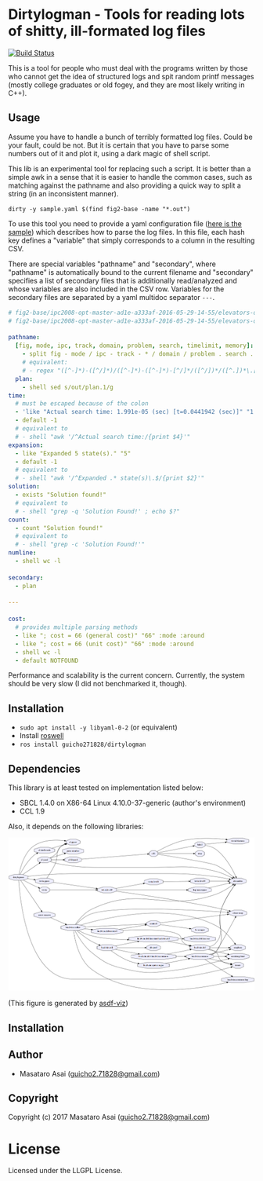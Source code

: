 
# Dirtylogman - Tools for reading lots of shitty, ill-formated log files

[![Build Status](https://travis-ci.org/guicho271828/dirtylogman.svg?branch=master)](https://travis-ci.org/guicho271828/dirtylogman)

This is a tool for people who must deal with the programs written by those who
cannot get the idea of structured logs and spit random
printf messages (mostly college graduates or old fogey, and they are most likely
writing in C++).

## Usage

Assume you have to handle a bunch of terribly formatted log files. Could be your
fault, could be not. But it is certain that you have to parse some numbers out
of it and plot it, using a dark magic of shell script.

This lib is an experimental tool for replacing such a script. It is better
than a simple awk in a sense that it is easier to handle the common cases,
such as matching against the pathname and also providing a quick way to split a string
(in an inconsistent manner).

    dirty -y sample.yaml $(find fig2-base -name "*.out")

To use this tool you need to provide a yaml configuration file
([here is the sample](sample.yaml)) which describes how to parse the log files.
In this file, each hash key defines a "variable" that simply
corresponds to a column in the resulting CSV.

There are special variables "pathname" and "secondary", where "pathname" is
automatically bound to the current filename and "secondary" specifies a list of
secondary files that is additionally read/analyzed and whose variables are also
included in the CSV row. Variables for the secondary files are separated by a
yaml multidoc separator `---`.


``` yaml
# fig2-base/ipc2008-opt-master-ad1e-a333af-2016-05-29-14-55/elevators-opt08/p01.ad1e.1800.4000000.out
# fig2-base/ipc2008-opt-master-ad1e-a333af-2016-05-29-14-55/elevators-opt08/p01.ad1e.1800.4000000.plan.1

pathname:
  [fig, mode, ipc, track, domain, problem, search, timelimit, memory]:
    - split fig - mode / ipc - track - * / domain / problem . search . timelimit . memory . *
    # equivalent:
    # - regex "([^-]*)-([^/]*)/([^-]*)-([^-]*)-[^/]*/([^/])*/([^.])*\.[^.]*\.([^.])*\.([^.])*\.out"
  plan:
    - shell sed s/out/plan.1/g
time:
  # must be escaped because of the colon
  - 'like "Actual search time: 1.991e-05 (sec) [t=0.0441942 (sec)]" "1.991e-05"'
  - default -1
  # equivalent to
  # - shell "awk '/^Actual search time:/{print $4}'"
expansion:
  - like "Expanded 5 state(s)." "5"
  - default -1
  # equivalent to
  # - shell "awk '/^Expanded .* state(s)\.$/{print $2}'"
solution:
  - exists "Solution found!"
  # equivalent to
  # - shell "grep -q 'Solution Found!' ; echo $?"
count:
  - count "Solution found!"
  # equivalent to
  # - shell "grep -c 'Solution Found!'"
numline:
  - shell wc -l

secondary:
  - plan
  
---

cost:
  # provides multiple parsing methods
  - like "; cost = 66 (general cost)" "66" :mode :around
  - like "; cost = 66 (unit cost)" "66" :mode :around
  - shell wc -l
  - default NOTFOUND
```

Performance and scalability is the current concern.
Currently, the system should be very slow (I did not benchmarked it, though).

## Installation

+ `sudo apt install -y libyaml-0-2` (or equivalent)
+ Install [roswell](http://roswell.github.io/)
+ `ros install guicho271828/dirtylogman`

## Dependencies

This library is at least tested on implementation listed below:

+ SBCL 1.4.0 on X86-64 Linux 4.10.0-37-generic (author's environment)
+ CCL 1.9

Also, it depends on the following libraries:

![dependency](dirtylogman.png)

(This figure is generated by [asdf-viz](https://github.com/guicho271828/asdf-viz))

## Installation

## Author

* Masataro Asai (guicho2.71828@gmail.com)

## Copyright

Copyright (c) 2017 Masataro Asai (guicho2.71828@gmail.com)

# License

Licensed under the LLGPL License.


